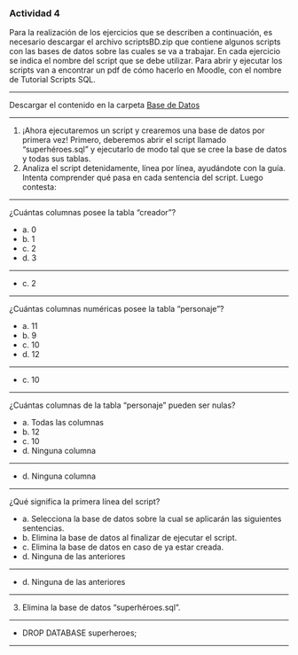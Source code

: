 ### Actividad 4

Para la realización de los ejercicios que se describen a continuación, es necesario descargar el
archivo scriptsBD.zip que contiene algunos scripts con las bases de datos sobre las cuales se va
a trabajar. En cada ejercicio se indica el nombre del script que se debe utilizar. Para abrir y
ejecutar los scripts van a encontrar un pdf de cómo hacerlo en Moodle, con el nombre de Tutorial
Scripts SQL.

---

Descargar el contenido en la carpeta 
[Base de Datos](https://github.com/megagringa/FullStack_Egg_Curso/tree/main/BD-Descargas)

---
1. ¡Ahora ejecutaremos un script y crearemos una base de datos por primera vez! Primero,
deberemos abrir el script llamado “superhéroes.sql” y ejecutarlo de modo tal que se cree
la base de datos y todas sus tablas.
2. Analiza el script detenidamente, línea por línea, ayudándote con la guía. Intenta
comprender qué pasa en cada sentencia del script. Luego contesta:

---

¿Cuántas columnas posee la tabla “creador”?
- a. 0
- b. 1
- c. 2
- d. 3

---
- c. 2

---

¿Cuántas columnas numéricas posee la tabla “personaje”?
- a. 11
- b. 9
- c. 10
- d. 12

---
- c. 10

---

¿Cuántas columnas de la tabla “personaje” pueden ser nulas?
- a. Todas las columnas
- b. 12
- c. 10
- d. Ninguna columna

---
- d. Ninguna columna

---

¿Qué significa la primera línea del script?
- a. Selecciona la base de datos sobre la cual se aplicarán las siguientes sentencias.
- b. Elimina la base de datos al finalizar de ejecutar el script.
- c. Elimina la base de datos en caso de ya estar creada.
- d. Ninguna de las anteriores

---
- d. Ninguna de las anteriores

---

3. Elimina la base de datos “superhéroes.sql”.

---
- DROP DATABASE superheroes; 

---
